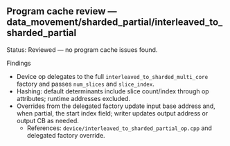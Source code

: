 ## Program cache review — data_movement/sharded_partial/interleaved_to_sharded_partial

Status: Reviewed — no program cache issues found.

Findings
- Device op delegates to the full `interleaved_to_sharded_multi_core` factory and passes `num_slices` and `slice_index`.
- Hashing: default determinants include slice count/index through op attributes; runtime addresses excluded.
- Overrides from the delegated factory update input base address and, when partial, the start index field; writer updates output address or output CB as needed.
  - References: `device/interleaved_to_sharded_partial_op.cpp` and delegated factory override.
